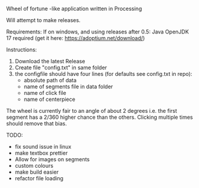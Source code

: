 Wheel of fortune -like application written in Processing  

Will attempt to make releases.  

Requirements:
If on windows, and using releases after 0.5: Java OpenJDK 17 required (get it here: https://adoptium.net/download/)

Instructions:  
1. Download the latest Release   
2. Create file "config.txt" in same folder
3. the configfile should have four lines (for defaults see config.txt in repo): 
    - absolute path of data
    - name of segments file in data folder
    - name of click file
    - name of centerpiece

The wheel is currently fair to an angle of about 2 degrees i.e. the first segment has a 2/360 higher chance than the others. Clicking multiple times should remove that bias. 

TODO:
- fix sound issue in linux
- make textbox prettier
- Allow for images on segments
- custom colours
- make build easier
- refactor file loading